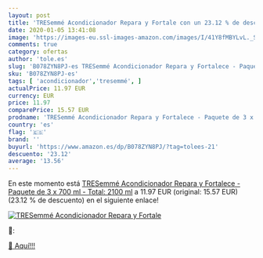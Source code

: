 ```yaml
---
layout: post
title: 'TRESemmé Acondicionador Repara y Fortale con un 23.12 % de descuento'
date: 2020-01-05 13:41:08
image: 'https://images-eu.ssl-images-amazon.com/images/I/41Y8fMBYLvL._SL400_.jpg'
comments: true
category: ofertas
author: 'tole.es'
slug: 'B078ZYN8PJ-es TRESemmé Acondicionador Repara y Fortalece - Paquete de 3...'
sku: 'B078ZYN8PJ-es'
tags: [ 'acondicionador','tresemmé', ]
actualPrice: 11.97 EUR
currency: EUR
price: 11.97
comparePrice: 15.57 EUR
prodname: 'TRESemmé Acondicionador Repara y Fortalece - Paquete de 3 x 700 ml - Total: 2100 ml'
country: 'es'
flag: '🇪🇸'
brand: ''
buyurl: 'https://www.amazon.es/dp/B078ZYN8PJ/?tag=tolees-21'
descuento: '23.12'
average: '13.56'
---
```


En este momento está [TRESemmé Acondicionador Repara y Fortalece - Paquete de 3 x 700 ml - Total: 2100 ml](https://www.amazon.es/dp/B078ZYN8PJ/?tag=tolees-21) a 11.97 EUR (original: 15.57 EUR) (23.12 %  de descuento) en el siguiente enlace!

[![TRESemmé Acondicionador Repara y Fortale](https://images-eu.ssl-images-amazon.com/images/I/41Y8fMBYLvL._SL400_.jpg)](https://www.amazon.es/dp/B078ZYN8PJ/?tag=tolees-21)

🔎:


[🛒 Aquí!!!](https://www.amazon.es/dp/B078ZYN8PJ/?tag=tolees-21)
